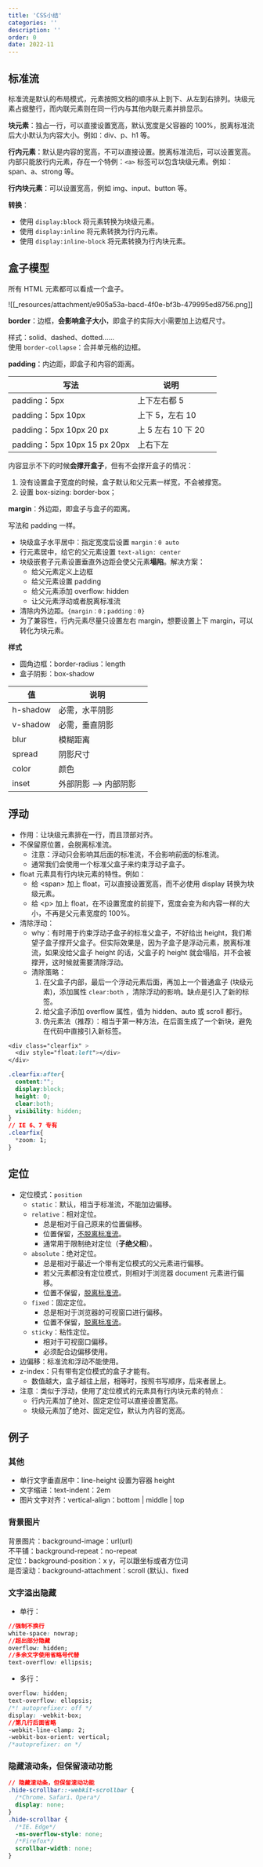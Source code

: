 ```yaml
---
title: 'CSS小结'
categories: ''
description: ''
order: 0
date: 2022-11
---
```


## 标准流

标准流是默认的布局模式，元素按照文档的顺序从上到下、从左到右排列。块级元素占据整行，而内联元素则在同一行内与其他内联元素并排显示。

**块元素**：独占一行，可以直接设置宽高，默认宽度是父容器的 100%，脱离标准流后大小默认为内容大小。例如：div、p、h1 等。

**行内元素**：默认是内容的宽高，不可以直接设置。脱离标准流后，可以设置宽高。内部只能放行内元素，存在一个特例：`<a>` 标签可以包含块级元素。例如：span、a、strong 等。

**行内块元素**：可以设置宽高，例如 img、input、button 等。

**转换**：

- 使用 `display:block` 将元素转换为块级元素。
- 使用 `display:inline` 将元素转换为行内元素。
- 使用 `display:inline-block` 将元素转换为行内块元素。

## 盒子模型

所有 HTML 元素都可以看成一个盒子。

![[_resources/attachment/e905a53a-bacd-4f0e-bf3b-479995ed8756.png]]

**border**：边框，**会影响盒子大小**，即盒子的实际大小需要加上边框尺寸。

样式：solid、dashed、dotted……  
使用 `border-collapse`：合并单元格的边框。

**padding**：内边距，即盒子和内容的距离。

| 写法                          | 说明             |     |
| --------------------------- | -------------- | --- |
| padding：5px                 | 上下左右都 5        |     |
| padding：5px 10px            | 上下 5，左右 10     |     |
| padding：5px 10px 20 px      | 上 5 左右 10 下 20 |     |
| padding：5px 10px 15 px 20px | 上右下左           |     |

内容显示不下的时候**会撑开盒子**，但有不会撑开盒子的情况：  

1. 没有设置盒子宽度的时候，盒子默认和父元素一样宽，不会被撑宽。  
2. 设置 box-sizing: border-box；

**margin**：外边距，即盒子与盒子的距离。

写法和 padding 一样。

- 块级盒子水平居中：指定宽度后设置 `margin：0 auto`
- 行元素居中，给它的父元素设置 `text-align: center`
- 块级嵌套子元素设置垂直外边距会使父元素**塌陷**。解决方案：
  - 给父元素定义上边框
  - 给父元素设置 padding
  - 给父元素添加 overflow: hidden
  - 让父元素浮动或者脱离标准流
- 清除内外边距。`{margin：0；padding：0}`
- 为了兼容性，行内元素尽量只设置左右 margin，想要设置上下 margin，可以转化为块元素。

**样式**

- 圆角边框：border-radius：length
- 盒子阴影：box-shadow

| 值        | 说明            |     |
| -------- | ------------- | --- |
| h-shadow | 必需，水平阴影       |     |
| v-shadow | 必需，垂直阴影       |     |
| blur     | 模糊距离          |     |
| spread   | 阴影尺寸          |     |
| color    | 颜色            |     |
| inset    | 外部阴影 --> 内部阴影 |     |

## 浮动

- 作用：让块级元素排在一行，而且顶部对齐。
- 不保留原位置，会脱离标准流。
  - 注意：浮动只会影响其后面的标准流，不会影响前面的标准流。
  - 通常我们会使用一个标准父盒子来约束浮动子盒子。
- float 元素具有行内块元素的特性。例如：
  - 给 \<span> 加上 float，可以直接设置宽高，而不必使用 display 转换为块级元素。
  - 给 \<p> 加上 float，在不设置宽度的前提下，宽度会变为和内容一样的大小，不再是父元素宽度的 100%。
- 清除浮动：
  - why：有时用于约束浮动子盒子的标准父盒子，不好给出 height，我们希望子盒子撑开父盒子。但实际效果是，因为子盒子是浮动元素，脱离标准流，如果没给父盒子 height 的话，父盒子的 height 就会塌陷，并不会被撑开，这时候就需要清除浮动。
  - 清除策略：
    1. 在父盒子内部，最后一个浮动元素后面，再加上一个普通盒子 (块级元素)，添加属性 `clear:both` ，清除浮动的影响。缺点是引入了新的标签。
    2. 给父盒子添加 overflow 属性，值为 hidden、auto 或 scroll 都行。
    3. 伪元素法（推荐）：相当于第一种方法，在后面生成了一个新块，避免在代码中直接引入新标签。

```css
<div class="clearfix" >
  <div style="float:left"></div>
</div>

.clearfix:after{ 
  content:"";
  display:block;
  height: 0;
  clear:both;
  visibility: hidden;
}
// IE 6、7 专有
.clearfix{  
  *zoom: 1;  
}  
```

## 定位

- 定位模式：`position`
  - `static`：默认，相当于标准流，不能加边偏移。
  - `relative`：相对定位。
    - 总是相对于自己原来的位置偏移。
    - 位置保留，<u>不脱离标准流</u>。
    - 通常用于限制绝对定位（**子绝父相**）。
  - `absolute`：绝对定位。
    - 总是相对于最近一个带有定位模式的父元素进行偏移。
    - 若父元素都没有定位模式，则相对于浏览器 document 元素进行偏移。
    - 位置不保留，<u>脱离标准流</u>。
  - `fixed`：固定定位。
    - 总是相对于浏览器的可视窗口进行偏移。
    - 位置不保留，<u>脱离标准流</u>。
  - `sticky`：粘性定位。
    - 相对于可视窗口偏移。
    - 必须配合边偏移使用。
- 边偏移：标准流和浮动不能使用。
- z-index：只有带有定位模式的盒子才能有。
  - 数值越大，盒子越往上层，相等时，按照书写顺序，后来者居上。
- 注意：类似于浮动，使用了定位模式的元素具有行内块元素的特点：
  - 行内元素加了绝对、固定定位可以直接设置宽高。
  - 块级元素加了绝对、固定定位，默认为内容的宽高。

## 例子

### 其他

- 单行文字垂直居中：line-height 设置为容器 height
- 文字缩进：text-indent：2em
- 图片文字对齐：vertical-align：bottom | middle | top

### 背景图片

背景图片：background-image：url(url)  
不平铺：background-repeat：no-repeat  
定位：background-position：x y，可以跟坐标或者方位词  
是否滚动：background-attachment：scroll (默认)、fixed

### 文字溢出隐藏

  - 单行：

```css
//强制不换行
white-space: nowrap;
//超出部分隐藏
overflow: hidden;
//多余文字使用省略号代替
text-overflow: ellipsis;
```

  - 多行：

```css
overflow: hidden;
text-overflow: ellopsis;
/*! autoprefixer: off */  
display: -webkit-box;
//第几行后面省略
-webkit-line-clamp: 2;
-webkit-box-orient: vertical;
/*autoprefixer: on */
```

### 隐藏滚动条，但保留滚动功能

```css
// 隐藏滚动条，但保留滚动功能  
.hide-scrollbar::-webkit-scrollbar {  
  /*Chrome、Safari、Opera*/  
  display: none;  
}
.hide-scrollbar {  
  /*IE、Edge*/  
  -ms-overflow-style: none;  
  /*Firefox*/  
  scrollbar-width: none;  
}
```
